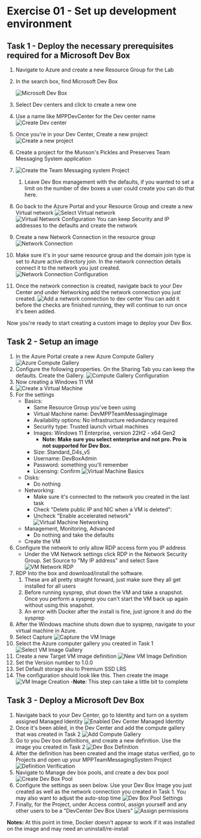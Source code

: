 # Exercise 01 - Set up development environment

## Task 1 - Deploy the necessary prerequisites required for a Microsoft Dev Box

1. Navigate to Azure and create a new Resource Group for the Lab
2. In the search box, find Microsoft Dev Box

   ![Microsoft Dev Box](Media/MicrosoftDevBox.png)
4. Select Dev centers and click to create a new one
5. Use a name like MPPDevCenter for the Dev center name
   ![Create Dev center](Media/CreateDevCenter.png)
6. Once you're in your Dev Center, Create a new project
   ![Create a new project](Media/DevCenterProject.png)
7. Create a project for the Munson's Pickles and Preserves Team Messaging System application
8. ![Create the Team Messaging system Project](Media/MPPTeamMessagingProject.png)
   1. Leave Dev Box management with the defaults, if you wanted to set a limit on the number of dev boxes a user could create you can do that here.
9. Go back to the Azure Portal and your Resource Group and create a new Virtual network
    ![Select Virtual network](Media/VirtualNetwork.png)
    ![Virtual Network Configuration](Media/VirtualNetworkConfig.png)
    You can keep Security and IP addresses to the defaults and create the network
10. Create a new Network Connection in the resource group
    ![Network Connection](Media/NetworkConnection.png)
11. Make sure it's in your same resource group and the domain join type is set to Azure active directory join. In the network connection details connect it to the network you just created.
    ![Network Connection Configuration](Media/VirtualNetworkConfig.png)
12. Once the network connection is created, navigate back to your Dev Center and under Networking add the network connection you just created.
    ![Add a network connection to dev center](Media/DevCenterNetworkConnection.png)
    You can add it before the checks are finished running, they will continue to run once it's been added.

Now you're ready to start creating a custom image to deploy your Dev Box.

## Task 2 - Setup an image

1. In the Azure Portal create a new Azure Compute Gallery
   ![Azure Compute Gallery](Media/AzureComputeGallery.png)
2. Configure the following properties. On the Sharing Tab you can keep the defaults. Create the Gallery.
   ![Compute Gallery Configuration](Media/ComputerGalleryBasics.png)
3. Now creating a Windows 11 VM
4. ![Create a Virtual Machine](Media/VirtualMachine.png)
5. For the settings
    - Basics:
      - Same Resource Group you've been using
      - Virtual Machine name: DevMPPTeamMessagingImage
      - Availability options: No infrastructure redundancy required
      - Security type: Trusted launch virtual machines
      - Images: Windows 11 Enterprise, version 22H2 - x64 Gen2
        - **Note: Make sure you select enterprise and not pro. Pro is not supported for Dev Box.** 
      - Size: Standard_D4s_v5
      - Username: DevBoxAdmin
      - Password: something you'll remember
      - Licensing: Confirm
        ![Virtual Machine Basics](Media/VMBasics.png)
    - Disks:
      - Do nothing
    - Networking:
      - Make sure it's connected to the network you created in the last task
      - Check "Delete public IP and NIC when a VM is deleted":
      - Uncheck "Enable accelerated network"
        ![Virtual Machine Networking](Media/VMNetworking.png)
    - Management, Monitoring, Advanced
      - Do nothing and take the defaults
    - Create the VM
6. Configure the network to only allow RDP access form you IP address
    - Under the VM Network settings click RDP in the Network Security Group. Set Source to "My IP address" and select Save
    ![VM Network RDP](Media/VMNetworkRDP.png)
7. RDP Into the box and download/install the software.
   1. These are all pretty straight forward, just make sure they all get installed for all users
   2. Before running sysprep, shut down the VM and take a snapshot. Once you perform a sysprep you can't start the VM back up again without using this snapshot.
   3. An error with Docker after the install is fine, just ignore it and do the sysprep
8. After the Windows machine shuts down due to sysprep, navigate to your virtual machine in Azure.
9. Select Capture
    ![Capture the VM Image](Media/CaptureVM.png)
10. Select the Azure computer gallery you created in Task 1
    ![Select VM Image Gallery](Media/VMImageGallery.png)
11. Create a new Target VM image definition
    ![New VM Image Definition](Media/VMImageDefinition.png)
12. Set the Version number to 1.0.0
13. Set Default storage sku to Premium SSD LRS
14. The configuration should look like this. Then create the image
    ![VM Image Creation](Media/VMImageCreate.png)
    -**Note**: This step can take a little bit to complete

## Task 3 - Deploy a Microsoft Dev Box

1. Navigate back to your Dev Center, go to Identity and turn on a system assigned Managed Identity
   ![Enabled Dev Center Managed Identity](Media/DevCenterManagedIdentity.png)
2. Once it's been abled, in the Dev Center and add the compute gallery that was created in Task 2
   ![Add Compute Gallery](Media/AddComputeGallery.png)
3. Go to you Dev box definitions, and create a new definition. Use the image you created in Task 2
   ![Dev Box Definition](Media/DevBoxDefinition.png)
4. After the definition has been created and the image status verified, go to Projects and open up your MPPTeamMessagingSystem Project
   ![Definition Verification](Media/DefinitionVerification.png)
5. Navigate to Manage dev box pools, and create a dev box pool
   ![Create Dev Box Pool](Media/CreateDevBoxPool.png)
6. Configure the settings as seen below. Use your Dev Box Image you just created as well as the network connection you created in Task 1. You may also want to adjust the auto-stop time
   ![Dev Box Pool Settings](Media/DevBoxPoolSettings.png)
7. Finally, for the Project, under Access control, assign yourself and any other users to be a "DevCenter Dev Box Users"
    ![Assign permissions](Media/AssignPermissions.png)

**Notes:** At this point in time, Docker doesn't appear to work if it was installed on the image and may need an uninstall/re-install
